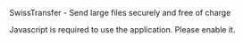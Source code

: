 SwissTransfer - Send large files securely and free of charge

Javascript is required to use the application. Please enable it.